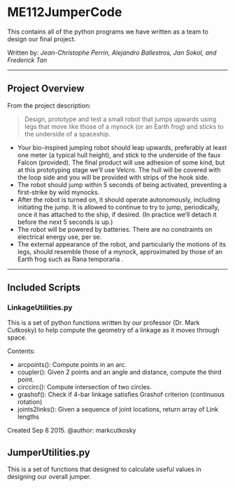 # ME112JumperCode

This contains all of the python programs we have written as a team to design our final project.

Written by:
_Jean-Christophe Perrin, Alejandro Ballestros, Jan Sokol, and Frederick Tan_

____
## Project Overview
From the project description:

> Design, prototype and test a small robot that jumps upwards using legs that move like those of a mynock (or an Earth frog) and sticks to the underside of a spaceship.

* Your bio-inspired jumping robot should leap upwards, preferably at least one meter (a typical hull height), and stick to the underside of the faux Falcon (provided). The final product will use adhesion of some kind, but at this prototyping stage we’ll use Velcro. The hull will be covered with the loop side and you will be provided with strips of the hook side.
* The robot should jump within 5 seconds of being activated, preventing a first-strike by wild mynocks.
* After the robot is turned on, it should operate autonomously, including initiating the jump. It is allowed to continue to try to jump, periodically, once it has attached to the ship, if desired. (In practice we’ll detach it before the next 5 seconds is up.)
* The robot will be powered by batteries. There are no constraints on electrical energy use, per se.
* The external appearance of the robot, and particularly the motions of its legs, should resemble
those of a mynock, approximated by those of an Earth frog such as  Rana temporaria .

____
## Included Scripts

### LinkageUtilities.py
This is a set of python functions written by our professor (Dr. Mark Cutkosky)
to help compute the geometry of a linkage as it moves through space.

Contents:
* arcpoints(): Compute points in an arc.
* coupler(): Given 2 points and an angle and distance, compute the third point.
* circcirc(): Compute intersection of two circles.
* grashof(): Check if 4-bar linkage satisfies Grashof criterion (continuous rotation)
* joints2links(): Given a sequence of joint locations, return array of Link lengths

Created Sep  8 2015.
@author: markcutkosky

## JumperUtilities.py
This is a set of functions that designed to calculate useful values in designing
our overall jumper.

